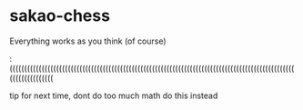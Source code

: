 # sakao-chess

Everything works as you think (of course)

:(((((((((((((((((((((((((((((((((((((((((((((((((((((((((((((((((((((((((((((((((((((((((((((((((((((((((((((((((

tip for next time, dont do too much math do this instead
